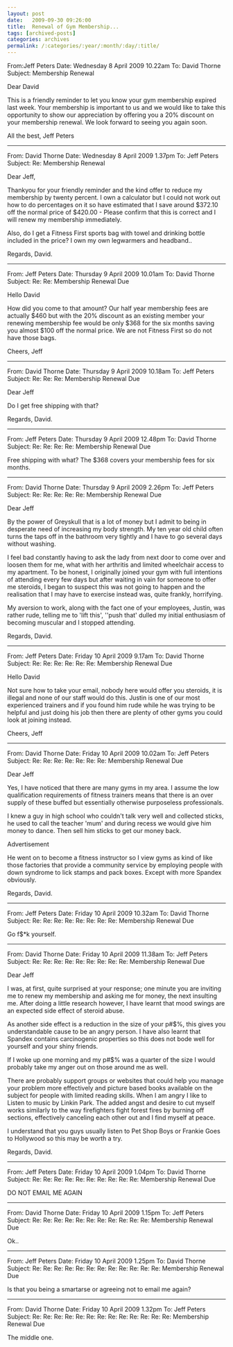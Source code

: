 ```yaml
---
layout: post
date:	2009-09-30 09:26:00
title:  Renewal of Gym Membership...
tags: [archived-posts]
categories: archives
permalink: /:categories/:year/:month/:day/:title/
---
```

From:Jeff Peters
Date: Wednesday 8 April 2009 10.22am
To: David Thorne
Subject: Membership Renewal

Dear David

This is a friendly reminder to let you know your gym membership
expired last week. Your membership is important to us and we would
like to take this opportunity to show our appreciation by offering you
a 20% discount on your membership renewal. We look forward to seeing
you again soon.

All the best, Jeff Peters

<lj-cut text="I still cannot stop laughing...">

________________________________

From: David Thorne
Date: Wednesday 8 April 2009 1.37pm
To: Jeff Peters
Subject: Re: Membership Renewal

Dear Jeff,

Thankyou for your friendly reminder and the kind offer to reduce my
membership by twenty percent. I own a calculator but I could not work
out how to do percentages on it so have estimated that I save around
$372.10 off the normal price of $420.00 - Please confirm that this is
correct and I will renew my membership immediately.

Also, do I get a Fitness First sports bag with towel and drinking
bottle included in the price? I own my own legwarmers and headband..

Regards, David.

________________________________

From: Jeff Peters
Date: Thursday 9 April 2009 10.01am
To: David Thorne
Subject: Re: Re: Membership Renewal Due

Hello David

How did you come to that amount? Our half year membership fees are
actually $460 but with the 20% discount as an existing member your
renewing membership fee would be only $368 for the six months saving
you almost $100 off the normal price. We are not Fitness First so do
not have those bags.

Cheers, Jeff

________________________________

From: David Thorne
Date: Thursday 9 April 2009 10.18am
To: Jeff Peters
Subject: Re: Re: Re: Membership Renewal Due

Dear Jeff

Do I get free shipping with that?

Regards, David.

________________________________

From: Jeff Peters
Date: Thursday 9 April 2009 12.48pm
To: David Thorne
Subject: Re: Re: Re: Re: Membership Renewal Due

Free shipping with what? The $368 covers your membership fees for six
months.

________________________________

From: David Thorne
Date: Thursday 9 April 2009 2.26pm
To: Jeff Peters
Subject: Re: Re: Re: Re: Re: Membership Renewal Due

Dear Jeff

By the power of Greyskull that is a lot of money but I admit to being
in desperate need of increasing my body strength. My ten year old
child often turns the taps off in the bathroom very tightly and I have
to go several days without washing.

I feel bad constantly having to ask the lady from next door to come
over and loosen them for me, what with her arthritis and limited
wheelchair access to my apartment. To be honest, I originally joined
your gym with full intentions of attending every few days but after
waiting in vain for someone to offer me steroids, I began to suspect
this was not going to happen and the realisation that I may have to
exercise instead was, quite frankly, horrifying.

My aversion to work, along with the fact one of your employees,
Justin, was rather rude, telling me to 'lift this', ''push that'
dulled my initial enthusiasm of becoming muscular and I stopped
attending.

Regards, David.

________________________________

From: Jeff Peters
Date: Friday 10 April 2009 9.17am
To: David Thorne
Subject: Re: Re: Re: Re: Re: Re: Membership Renewal Due

Hello David

Not sure how to take your email, nobody here would offer you steroids,
it is illegal and none of our staff would do this. Justin is one of
our most experienced trainers and if you found him rude while he was
trying to be helpful and just doing his job then there are plenty of
other gyms you could look at joining instead.

Cheers, Jeff

________________________________

From: David Thorne
Date: Friday 10 April 2009 10.02am
To: Jeff Peters
Subject: Re: Re: Re: Re: Re: Re: Re: Membership Renewal Due

Dear Jeff

Yes, I have noticed that there are many gyms in my area. I assume the
low qualification requirements of fitness trainers means that there is
an over supply of these buffed but essentially otherwise purposeless
professionals.

I knew a guy in high school who couldn't talk very well and collected
sticks, he used to call the teacher 'mum' and during recess we would
give him money to dance. Then sell him sticks to get our money back.

Advertisement

He went on to become a fitness instructor so I view gyms as kind of
like those factories that provide a community service by employing
people with down syndrome to lick stamps and pack boxes. Except with
more Spandex obviously.

Regards, David.

________________________________

From: Jeff Peters
Date: Friday 10 April 2009 10.32am
To: David Thorne
Subject: Re: Re: Re: Re: Re: Re: Re: Re: Membership Renewal Due

Go f$*k yourself.

________________________________

From: David Thorne
Date: Friday 10 April 2009 11.38am
To: Jeff Peters
Subject: Re: Re: Re: Re: Re: Re: Re: Re: Re: Membership Renewal Due

Dear Jeff

I was, at first, quite surprised at your response; one minute you are
inviting me to renew my membership and asking me for money, the next
insulting me. After doing a little research however, I have learnt
that mood swings are an expected side effect of steroid abuse.

As another side effect is a reduction in the size of your p#$%, this
gives you understandable cause to be an angry person. I have also
learnt that Spandex contains carcinogenic properties so this does not
bode well for yourself and your shiny friends.

If I woke up one morning and my p#$% was a quarter of the size I would
probably take my anger out on those around me as well.

There are probably support groups or websites that could help you
manage your problem more effectively and picture based books available
on the subject for people with limited reading skills. When I am angry
I like to Listen to music by Linkin Park. The added angst and desire
to cut myself works similarly to the way firefighters fight forest
fires by burning off sections, effectively canceling each other out
and I find myself at peace.

I understand that you guys usually listen to Pet Shop Boys or Frankie
Goes to Hollywood so this may be worth a try.

Regards, David.

________________________________

From: Jeff Peters
Date: Friday 10 April 2009 1.04pm
To: David Thorne
Subject: Re: Re: Re: Re: Re: Re: Re: Re: Re: Re: Membership Renewal Due

DO NOT EMAIL ME AGAIN

________________________________

From: David Thorne
Date: Friday 10 April 2009 1.15pm
To: Jeff Peters
Subject: Re: Re: Re: Re: Re: Re: Re: Re: Re: Re: Re: Membership Renewal Due

Ok..

________________________________

From: Jeff Peters
Date: Friday 10 April 2009 1.25pm
To: David Thorne
Subject: Re: Re: Re: Re: Re: Re: Re: Re: Re: Re: Re: Re: Membership Renewal
Due

Is that you being a smartarse or agreeing not to email me again?

________________________________


</lj-cut>

From: David Thorne
Date: Friday 10 April 2009 1.32pm
To: Jeff Peters
Subject: Re: Re: Re: Re: Re: Re: Re: Re: Re: Re: Re: Re: Re:
Membership Renewal Due

The middle one.
